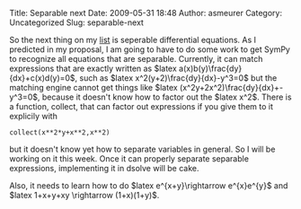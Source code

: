 Title: Separable next
Date: 2009-05-31 18:48
Author: asmeurer
Category: Uncategorized
Slug: separable-next

So the next thing on my [list][] is seperable differential equations. As
I predicted in my proposal, I am going to have to do some work to get
SymPy to recognize all equations that are separable. Currently, it can
match expressions that are exactly written as \$latex
a(x)b(y)\\frac{dy}{dx}+c(x)d(y)=0\$, such as \$latex
x\^2(y+2)\\frac{dy}{dx}-y\^3=0\$ but the matching engine cannot get
things like \$latex (x\^2y+2x\^2)\\frac{dy}{dx}+-y\^3=0\$, because it
doesn't know how to factor out the \$latex x\^2\$. There is a function,
collect, that can factor out expressions if you give them to it
explicily with

`collect(x**2*y+x**2,x**2)`

but it doesn't know yet how to separate variables in general. So I will
be working on it this week. Once it can properly separate separable
expressions, implementing it in dsolve will be cake.

Also, it needs to learn how to do \$latex e\^{x+y}\\rightarrow
e\^{x}e\^{y}\$ and \$latex 1+x+y+xy \\rightarrow (1+x)(1+y)\$.

  [list]: http://wiki.sympy.org/wiki/User:Asmeurer/GSoC2009_Application#Description_.28by_timeline.29
